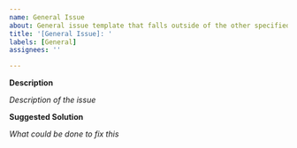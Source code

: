 ```yaml
---
name: General Issue
about: General issue template that falls outside of the other specified issues 
title: '[General Issue]: '
labels: [General]
assignees: ''

---
```


**Description**

*Description of the issue*

**Suggested Solution**

*What could be done to fix this*
